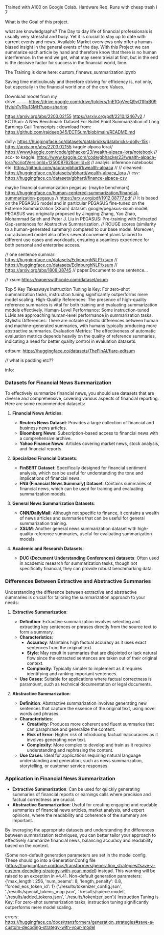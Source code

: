 
Trained with A100 on Google Colab.
Hardware Req.
Runs with cheap trash i 7


What is the Goal of this project.




 what are knowledgraphs?
The Day to day life of financial professionals is usually very stressful and busy. Yet it is crucial to stay up to date with current events and news. Available Market overviews only offer a human-biased insight in the general events of the day. With this Project we can summarize each article by hand and therefore know that there is no human interference. In the end we get, what may seem trivial at first, but in the end is the decisive factor for success in the financial world, time.

The Training is done here: custom_finnews_summarization.ipynb

Saving time meticulously and therefore striving for efficiency is, not only, but especially in the financial world one of the core Values.

Download model from my drive...........https://drive.google.com/drive/folders/1nE1GgVeeQ9vO1RqB09HyiuhTv1Ru13MH?usp=sharing

https://arxiv.org/abs/2203.02155
https://arxiv.org/pdf/2210.12467v2 / ECTSum: A New Benchmark Dataset For Bullet Point Summarization of
Long Earnings Call Transcripts : download from: https://github.com/rajdeep345/ECTSum/blob/main/README.md


dolly: https://huggingface.co/datasets/databricks/databricks-dolly-15k : https://arxiv.org/abs/2203.02155
kaggle alpaca lora// https://www.kaggle.com/code/gbhacker23/wealth-alpaca-lora/notebook // acc- to kaggle: https://www.kaggle.com/code/gbhacker23/wealth-alpaca-lora?scriptVersionId=125008762&cellId=8 // analyis: inference notebooks etc. https://github.com/gaurangbharti1/wealth-alpaca // // cleansed: https://huggingface.co/datasets/gbharti/wealth-alpaca_lora   // csv: https://huggingface.co/datasets/gbharti/finance-alpaca-csv


maybe financial summarization pegasus: (maybe benchmark) https://huggingface.co/human-centered-summarization/financial-summarization-pegasus // https://arxiv.org/pdf/1912.08777.pdf // It is based on the PEGASUS model and in particular PEGASUS fine-tuned on the Extreme Summarization (XSum) dataset: google/pegasus-xsum model. PEGASUS was originally proposed by Jingqing Zhang, Yao Zhao, Mohammad Saleh and Peter J. Liu in PEGASUS: Pre-training with Extracted Gap-sentences for Abstractive Summarization. //  ROUGE scores (similarity to a human-generated summary) compared to our base model. Moreover, our advanced model also offers several convenient plans tailored to different use cases and workloads, ensuring a seamless experience for both personal and enterprise access.

// one sentence summar: https://huggingface.co/datasets/EdinburghNLP/xsum // https://huggingface.co/datasets/EdinburghNLP/xsum // https://arxiv.org/abs/1808.08745 // paper.Document to one sentence...

// xsum:https://paperswithcode.com/dataset/xsum



Top 5 Key Takeaways
Instruction Tuning is Key: For zero-shot summarization tasks, instruction tuning significantly outperforms mere model scaling.
High-Quality References: The presence of high-quality reference summaries is vital for both training and evaluating summarization models effectively.
Human-Level Performance: Some instruction-tuned LLMs are approaching human-level performance in summarization tasks.
Stylistic Differences: There are notable stylistic differences between human and machine-generated summaries, with humans typically producing more abstractive summaries.
Evaluation Metrics: The effectiveness of automatic evaluation metrics depends heavily on the quality of reference summaries, indicating a need for better quality control in evaluation datasets.

edtsum: https://huggingface.co/datasets/TheFinAI/flare-edtsum


// what is padding etc??


info: 
### Datasets for Financial News Summarization

To effectively summarize financial news, you should use datasets that are diverse and comprehensive, covering various aspects of financial reporting. Here are some recommended datasets:

1. **Financial News Articles**:
   - **Reuters News Dataset**: Provides a large collection of financial and business news articles.
   - **Bloomberg News**: Subscription-based access to financial news with a comprehensive archive.
   - **Yahoo Finance News**: Articles covering market news, stock analysis, and financial reports.
   
2. **Specialized Financial Datasets**:
   - **FinBERT Dataset**: Specifically designed for financial sentiment analysis, which can be useful for understanding the tone and implications of financial news.
   - **FNS (Financial News Summary) Dataset**: Contains summaries of financial news, which can be used for training and evaluating summarization models.
   
3. **General News Summarization Datasets**:
   - **CNN/DailyMail**: Although not specific to finance, it contains a wealth of news articles and summaries that can be useful for general summarization training.
   - **XSUM**: Another general news summarization dataset with high-quality reference summaries, useful for evaluating summarization models.

4. **Academic and Research Datasets**:
   - **DUC (Document Understanding Conferences) datasets**: Often used in academic research for summarization tasks, though not specifically financial, they can provide robust benchmarking data.

### Differences Between Extractive and Abstractive Summaries

Understanding the difference between extractive and abstractive summaries is crucial for tailoring the summarization approach to your needs:

1. **Extractive Summarization**:
   - **Definition**: Extractive summarization involves selecting and extracting key sentences or phrases directly from the source text to form a summary.
   - **Characteristics**:
     - **Accuracy**: Maintains high factual accuracy as it uses exact sentences from the original text.
     - **Style**: May result in summaries that are disjointed or lack natural flow since the extracted sentences are taken out of their original context.
     - **Complexity**: Typically simpler to implement as it requires identifying and ranking important sentences.
   - **Use Cases**: Suitable for applications where factual correctness is paramount, such as technical documentation or legal documents.
   
2. **Abstractive Summarization**:
   - **Definition**: Abstractive summarization involves generating new sentences that capture the essence of the original text, using novel words and phrases.
   - **Characteristics**:
     - **Creativity**: Produces more coherent and fluent summaries that can paraphrase and generalize the content.
     - **Risk of Error**: Higher risk of introducing factual inaccuracies as it involves generating new text.
     - **Complexity**: More complex to develop and train as it requires understanding and rephrasing the content.
   - **Use Cases**: Ideal for applications requiring natural language understanding and generation, such as news summarization, storytelling, or customer service responses.

### Application in Financial News Summarization

- **Extractive Summarization**: Can be used for quickly generating summaries of financial reports or earnings calls where precision and factual correctness are crucial.
- **Abstractive Summarization**: Useful for creating engaging and readable summaries of financial news articles, market analysis, and expert opinions, where the readability and coherence of the summary are important.

By leveraging the appropriate datasets and understanding the differences between summarization techniques, you can better tailor your approach to effectively summarize financial news, balancing accuracy and readability based on the context.


(Some non-default generation parameters are set in the model config. These should go into a GenerationConfig file (https://huggingface.co/docs/transformers/generation_strategies#save-a-custom-decoding-strategy-with-your-model) instead. This warning will be raised to an exception in v4.41.
Non-default generation parameters: {'max_length': 256, 'num_beams': 8, 'length_penalty': 0.8, 'forced_eos_token_id': 1}
('./results/tokenizer_config.json',
 './results/special_tokens_map.json',
 './results/spiece.model',
 './results/added_tokens.json',
 './results/tokenizer.json'))
Instruction Tuning is Key: For zero-shot summarization tasks, instruction tuning significantly outperforms mere model scaling.

errors: https://huggingface.co/docs/transformers/generation_strategies#save-a-custom-decoding-strategy-with-your-model